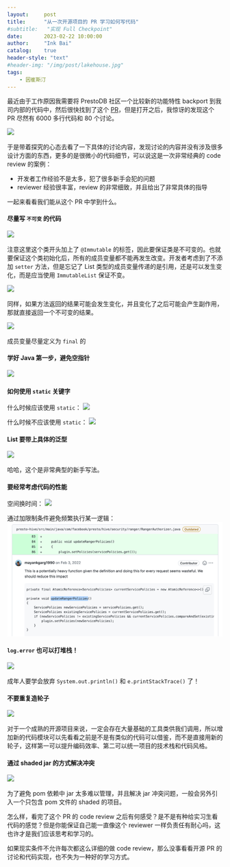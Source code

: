 ```yaml
---
layout:     post
title:      "从一次开源项目的 PR 学习如何写代码"
#subtitle:   "实现 Full Checkpoint"
date:       2023-02-22 10:00:00
author:     "Ink Bai"
catalog:    true
header-style: "text"
#header-img: "/img/post/lakehouse.jpg"
tags:
    - 因崔斯汀
---
```


最近由于工作原因我需要将 PrestoDB 社区一个比较新的功能特性 backport 到我司内部的代码中，然后很快找到了这个 [PR](https://github.com/prestodb/presto/pull/16999)，但是打开之后，我惊讶的发现这个 PR 尽然有 6000 多行代码和 80 个讨论。

![](/img/content/screenshot-20230222-232116.png)

于是带着探究的心态去看了一下具体的讨论内容，发现讨论的内容并没有涉及很多设计方面的东西，更多的是很微小的代码细节，可以说这是一次非常经典的 code review 的案例：

- 开发者工作经验不是太多，犯了很多新手会犯的问题
- reviewer 经验很丰富，review 的非常细致，并且给出了非常具体的指导

一起来看看我们能从这个 PR 中学到什么。

#### 尽量写 `不可变` 的代码
![](/img/content/screenshot-20230222-233152.jpg)

注意这里这个类开头加上了 `@Immutable` 的标签，因此要保证类是不可变的。也就要保证这个类初始化后，所有的成员变量都不能再发生改变。开发者考虑到了不添加 `setter` 方法，但是忘记了 List 类型的成员变量传递的是引用，还是可以发生变化，而是应当使用 `ImmutableList` 保证不变。

![](/img/content/screenshot-20230222-235548.png)

同样，如果方法返回的结果可能会发生变化，并且变化了之后可能会产生副作用，那就直接返回一个不可变的结果。

![](/img/content/screenshot-20230223-000941.png)

成员变量尽量定义为 `final` 的

#### 学好 Java 第一步，避免空指针
![](/img/content/screenshot-20230222-234440.png)

#### 如何使用 `static` 关键字
什么时候应该使用 `static`：
![](/img/content/screenshot-20230223-002307.png)

什么时候不应该使用 `static`：
![](/img/content/screenshot-20230222-234930.png)

#### List 要带上具体的泛型
![](/img/content/screenshot-20230222-235158.png)

哈哈，这个是非常典型的新手写法。

#### 要经常考虑代码的性能
空间换时间：
![](/img/content/screenshot-20230223-000343.png)

通过加限制条件避免频繁执行某一逻辑：
![](source/img/content/screenshot-20230223-002936.png)

#### `log.error` 也可以打堆栈！
![](/img/content/screenshot-20230223-001513.png)

成年人要学会放弃 `System.out.println()` 和 `e.printStackTrace()` 了！

#### 不要重复造轮子
![](/img/content/screenshot-20230223-001809.png)

对于一个成熟的开源项目来说，一定会存在大量基础的工具类供我们调用，所以增加新的代码模块可以先看看之前是不是有类似的代码可以借鉴，而不是直接用新的轮子，这样第一可以提升编码效率、第二可以统一项目的技术栈和代码风格。

#### 通过 shaded jar 的方式解决冲突
![](/img/content/screenshot-20230223-003531.png)

为了避免 pom 依赖中 jar 太多难以管理，并且解决 jar 冲突问题，一般会另外引入一个只包含 pom 文件的 shaded 的项目。

怎么样，看完了这个 PR 的 code review 之后有何感受？是不是有种给实习生看代码的感觉？但是你能保证自己能一直像这个 reviewer 一样负责任有耐心吗，这也许才是我们应该思考和学习的。

如果现实条件不允许每次都这么详细的做 code review，那么没事看看开源 PR 的讨论和代码实现，也不失为一种好的学习方式。
